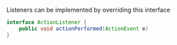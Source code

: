 Listeners can be implemented by overriding this interface

```java
interface ActionListener {
	public void actionPerformed(ActionEvent e)
}
```
